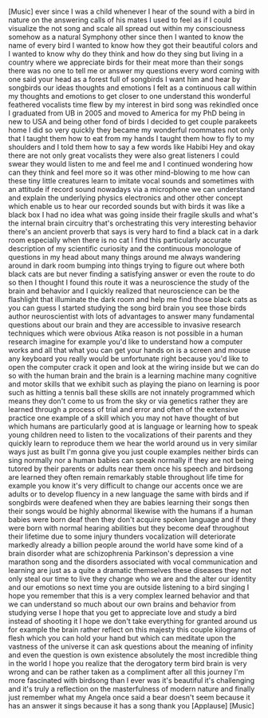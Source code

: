 
[Music]
ever since I was a child whenever I hear
of the sound with a bird in nature on
the answering calls of his mates I used
to feel as if I could visualize the not
song and scale all spread out within my
consciousness somehow as a natural
Symphony other since then I wanted to
know the name of every bird I wanted to
know how they got their beautiful colors
and I wanted to know why do they think
and how do they sing but living in a
country where we appreciate birds for
their meat more than their songs there
was no one to tell me or answer my
questions every word coming with one
said your head as a forest full of
songbirds I want him and hear by
songbirds our ideas thoughts and
emotions I felt as a continuous call
within my thoughts and emotions to get
closer to one understand this wonderful
feathered vocalists time flew by my
interest in bird song was rekindled once
I graduated from UB in 2005 and moved to
America for my PhD being in new to USA
and being other fond of birds I decided
to get couple parakeets home I did so
very quickly they became my wonderful
roommates not only that I taught them
how to eat from my hands I taught them
how to fly to my shoulders and I told
them how to say a few words like Habibi
Hey and okay there are not only great
vocalists they were also great listeners
I could swear they would listen to me
and feel me and I continued wondering
how can they think and feel more so it
was other mind-blowing to me
how can these tiny little creatures
learn to imitate vocal sounds and
sometimes with an attitude
if record sound nowadays via a
microphone we can understand and explain
the underlying physics electronics and
other other concept which enable us
to hear our recorded sounds but with
birds it was like a black box I had no
idea what was going inside their fragile
skulls and what&#39;s the internal brain
circuitry that&#39;s orchestrating this very
interesting behavior there&#39;s an ancient
proverb that says is very hard to find a
black cat in a dark room especially when
there is no cat I find this particularly
accurate description of my scientific
curiosity and the continuous monologue
of questions in my head about many
things around me always wandering around
in dark room bumping into things trying
to figure out where both black cats are
but never finding a satisfying answer or
even the route to do so then I thought I
found this route it was a neuroscience
the study of the brain and behavior and
I quickly realized that neuroscience can
be the flashlight that illuminate the
dark room and help me find those black
cats as you can guess I started studying
the song bird brain you see those birds
author neuroscientist with lots of
advantages to answer many fundamental
questions about our brain and they are
accessible to invasive research
techniques which were obvious Atika
reason is not possible in a human
research imagine for example you&#39;d like
to understand how a computer works and
all that what you can get your hands on
is a screen and mouse any keyboard you
really would be unfortunate right
because you&#39;d like to open the computer
crack it open and look at the wiring
inside but we can do so with the human
brain and the brain is a learning
machine many cognitive and motor skills
that we exhibit such as playing the
piano on learning is poor such as
hitting a tennis ball these skills are
not innately programmed which means they
don&#39;t come to us from the sky or via
genetics rather they are learned through
a process of trial and error and often
of the extensive practice one example of
a skill which you may not have thought
of but which humans are particularly
good at is language or learning how to
speak
young children need to listen to the
vocalizations of their parents and they
quickly learn to reproduce them we hear
the world around us in very similar ways
just as built I&#39;m gonna give you just
couple examples
neither birds can sing normally nor a
human babies can speak normally if they
are not being tutored by their parents
or adults near them once his speech and
birdsong are learned they often remain
remarkably stable throughout life time
for example you know it&#39;s very difficult
to change our accents once we are adults
or to develop fluency in a new language
the same with birds and if songbirds
were deafened when they are babies
learning their songs then their songs
would be highly abnormal likewise with
the humans if a human babies were born
deaf then they don&#39;t acquire spoken
language and if they were born with
normal hearing abilities but they become
deaf throughout their lifetime due to
some injury thunders vocalization will
deteriorate markedly already a billion
people around the world have some kind
of a brain disorder
what are schizophrenia Parkinson&#39;s
depression a vine marathon song and the
disorders associated with vocal
communication and learning are just as a
quite a dramatic themselves these
diseases they not only steal our time to
live they change who we are and the
alter our identity and our emotions so
next time you are outside listening to a
bird singing I hope you remember that
this is a very complex learned behavior
and that we can understand so much about
our own brains and behavior from
studying verse I hope that you get to
appreciate love and study a bird instead
of shooting it I hope we don&#39;t take
everything for granted around us for
example the brain rather reflect on this
majesty
this couple kilograms of flesh which you
can hold your hand but which can
meditate upon the vastness of the
universe it can ask questions about the
meaning of infinity
and even the question is own existence
absolutely the most incredible thing in
the world I hope you realize that the
derogatory term bird brain is very wrong
and can be rather taken as a compliment
after all this journey I&#39;m more
fascinated with birdsong than I ever was
it&#39;s beautiful it&#39;s challenging and it&#39;s
truly a reflection on the masterfulness
of modern nature and finally just
remember what my Angela once said a bear
doesn&#39;t seem because it has an answer it
sings because it has a song thank you
[Applause]
[Music]
